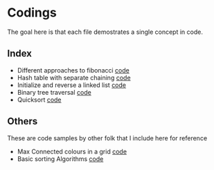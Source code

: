 # Codings

The goal here is that each file demostrates a single concept in code.

## Index

- Different approaches to fibonacci [code](py/fibonacci.py)
- Hash table with separate chaining [code](py/hash_table.py)
- Initialize and reverse a linked list [code](py/reverse_linkedlist.py)
- Binary tree traversal [code](py/binary_tree_traversal.py)
- Quicksort [code](py/quicksort.py)

## Others

These are code samples by other folk that I include here for reference

- Max Connected colours in a grid [code](others/max_connected.py)
- Basic sorting Algorithms [code](others/sorting_algos.py)
